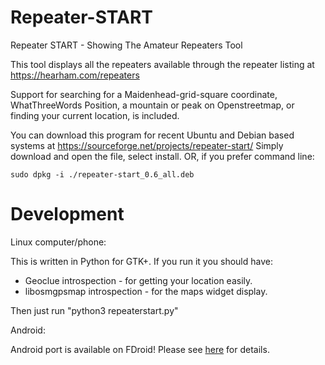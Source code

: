 # Repeater-START
Repeater START - Showing The Amateur Repeaters Tool

This tool displays all the repeaters available through the repeater listing at https://hearham.com/repeaters

Support for searching for a Maidenhead-grid-square coordinate, WhatThreeWords Position, a mountain or peak on Openstreetmap, or finding your current location, is included.

You can download this program for recent Ubuntu and Debian based systems at https://sourceforge.net/projects/repeater-start/
Simply download and open the file, select install. OR, if you prefer command line:

```
sudo dpkg -i ./repeater-start_0.6_all.deb
```


# Development

Linux computer/phone:

This is written in Python for GTK+. If you run it you should have:
* Geoclue introspection - for getting your location easily.
* libosmgpsmap introspection - for the maps widget display.

Then just run "python3 repeaterstart.py"

Android:

Android port is available on FDroid! Please see [here](https://howtotrainyourrobot.com/announcing-repeater-start-amateur-radio-app-for-android/) for details.
